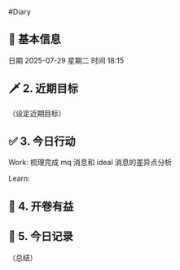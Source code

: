 #Diary 
## 🔞 基本信息
日期 2025-07-29 星期二
时间 18:15

## 🗡 2. 近期目标
（设定近期目标）

## ✅ 3. 今日行动
Work:
梳理完成 mq 消息和 ideal 消息的差异点分析

Learn:

## 📘 4. 开卷有益

## 📝 5. 今日记录
（总结）
